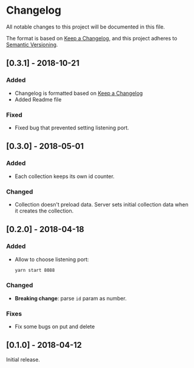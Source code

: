 # Changelog
All notable changes to this project will be documented in this file.

The format is based on [Keep a Changelog](https://keepachangelog.com/en/1.0.0/),
and this project adheres to [Semantic Versioning](https://semver.org/spec/v2.0.0.html).

## [0.3.1] - 2018-10-21
### Added
- Changelog is formatted based on [Keep a Changelog](https://keepachangelog.com/en/1.0.0/)
- Added Readme file
### Fixed
- Fixed bug that prevented setting listening port.

## [0.3.0] - 2018-05-01
### Added
* Each collection keeps its own id counter.
### Changed
* Collection doesn't preload data. Server sets initial collection data when it creates the collection.

## [0.2.0] - 2018-04-18
### Added
* Allow to choose listening port:
  ```bash
  yarn start 8088
  ```
### Changed
* **Breaking change**: parse `id` param as number.
### Fixes
* Fix some bugs on put and delete

## [0.1.0] - 2018-04-12

Initial release.


